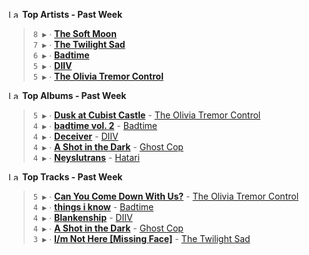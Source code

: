 <!--START_LASTFM_ARTISTS:{"period": "7day", "rows": 5}-->
<a href="https://last.fm" target="_blank"><img src="https://user-images.githubusercontent.com/17434202/215290617-e793598d-d7c9-428f-9975-156db1ba89cc.svg" alt="Last.fm Logo" width="18" height="13"/></a> **Top Artists - Past Week**

> `8 ▶️` ∙ **[The Soft Moon](https://www.last.fm/music/The+Soft+Moon)**<br/>
> `7 ▶️` ∙ **[The Twilight Sad](https://www.last.fm/music/The+Twilight+Sad)**<br/>
> `6 ▶️` ∙ **[Badtime](https://www.last.fm/music/Badtime)**<br/>
> `5 ▶️` ∙ **[DIIV](https://www.last.fm/music/DIIV)**<br/>
> `5 ▶️` ∙ **[The Olivia Tremor Control](https://www.last.fm/music/The+Olivia+Tremor+Control)**<br/>
<!--END_LASTFM_ARTISTS-->

<!--START_LASTFM_ALBUMS:{"period": "7day", "rows": 5}-->
<a href="https://last.fm" target="_blank"><img src="https://user-images.githubusercontent.com/17434202/215290617-e793598d-d7c9-428f-9975-156db1ba89cc.svg" alt="Last.fm Logo" width="18" height="13"/></a> **Top Albums - Past Week**

> `5 ▶️` ∙ **[Dusk at Cubist Castle](https://www.last.fm/music/The+Olivia+Tremor+Control/Dusk+at+Cubist+Castle)** - [The Olivia Tremor Control](https://www.last.fm/music/The+Olivia+Tremor+Control)<br/>
> `4 ▶️` ∙ **[badtime vol. 2](https://www.last.fm/music/Badtime/badtime+vol.+2)** - [Badtime](https://www.last.fm/music/Badtime)<br/>
> `4 ▶️` ∙ **[Deceiver](https://www.last.fm/music/DIIV/Deceiver)** - [DIIV](https://www.last.fm/music/DIIV)<br/>
> `4 ▶️` ∙ **[A Shot in the Dark](https://www.last.fm/music/Ghost+Cop/A+Shot+in+the+Dark)** - [Ghost Cop](https://www.last.fm/music/Ghost+Cop)<br/>
> `4 ▶️` ∙ **[Neyslutrans](https://www.last.fm/music/Hatari/Neyslutrans)** - [Hatari](https://www.last.fm/music/Hatari)<br/>
<!--END_LASTFM_ALBUMS-->

<!--START_LASTFM_TRACKS:{"period": "7day", "rows": 5}-->
<a href="https://last.fm" target="_blank"><img src="https://user-images.githubusercontent.com/17434202/215290617-e793598d-d7c9-428f-9975-156db1ba89cc.svg" alt="Last.fm Logo" width="18" height="13"/></a> **Top Tracks - Past Week**

> `5 ▶️` ∙ **[Can You Come Down With Us?](https://www.last.fm/music/The+Olivia+Tremor+Control/_/Can+You+Come+Down+With+Us%3F)** - [The Olivia Tremor Control](https://www.last.fm/music/The+Olivia+Tremor+Control)<br/>
> `4 ▶️` ∙ **[things i know](https://www.last.fm/music/Badtime/_/things+i+know)** - [Badtime](https://www.last.fm/music/Badtime)<br/>
> `4 ▶️` ∙ **[Blankenship](https://www.last.fm/music/DIIV/_/Blankenship)** - [DIIV](https://www.last.fm/music/DIIV)<br/>
> `4 ▶️` ∙ **[A Shot in the Dark](https://www.last.fm/music/Ghost+Cop/_/A+Shot+in+the+Dark)** - [Ghost Cop](https://www.last.fm/music/Ghost+Cop)<br/>
> `3 ▶️` ∙ **[I/m Not Here [Missing Face]](https://www.last.fm/music/The+Twilight+Sad/_/I%2Fm+Not+Here+%5BMissing+Face%5D)** - [The Twilight Sad](https://www.last.fm/music/The+Twilight+Sad)<br/>
<!--END_LASTFM_TRACKS-->